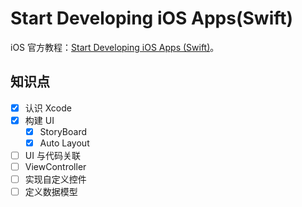 # Start Developing iOS Apps(Swift)

iOS 官方教程：[Start Developing iOS Apps (Swift)](https://developer.apple.com/library/archive/referencelibrary/GettingStarted/DevelopiOSAppsSwift/)。

## 知识点

- [x] 认识 Xcode
- [x] 构建 UI
    - [x] StoryBoard
    - [x] Auto Layout
- [ ] UI 与代码关联
- [ ] ViewController
- [ ] 实现自定义控件
- [ ] 定义数据模型
